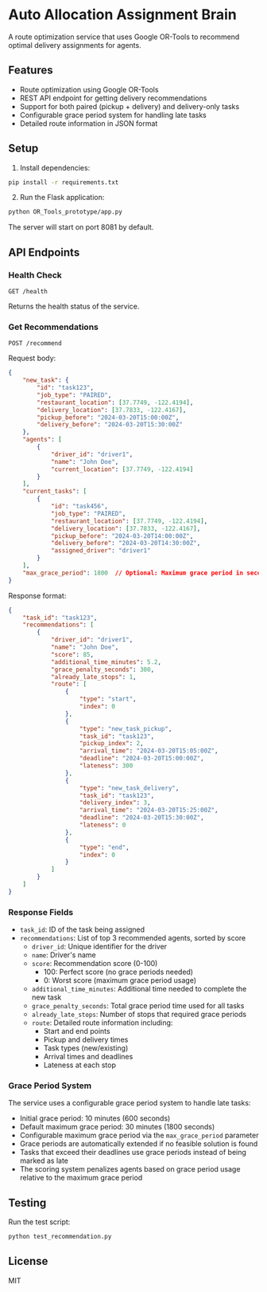 # Auto Allocation Assignment Brain

A route optimization service that uses Google OR-Tools to recommend optimal delivery assignments for agents.

## Features

- Route optimization using Google OR-Tools
- REST API endpoint for getting delivery recommendations
- Support for both paired (pickup + delivery) and delivery-only tasks
- Configurable grace period system for handling late tasks
- Detailed route information in JSON format

## Setup

1. Install dependencies:
```bash
pip install -r requirements.txt
```

2. Run the Flask application:
```bash
python OR_Tools_prototype/app.py
```

The server will start on port 8081 by default.

## API Endpoints

### Health Check
```
GET /health
```
Returns the health status of the service.

### Get Recommendations
```
POST /recommend
```
Request body:
```json
{
    "new_task": {
        "id": "task123",
        "job_type": "PAIRED",
        "restaurant_location": [37.7749, -122.4194],
        "delivery_location": [37.7833, -122.4167],
        "pickup_before": "2024-03-20T15:00:00Z",
        "delivery_before": "2024-03-20T15:30:00Z"
    },
    "agents": [
        {
            "driver_id": "driver1",
            "name": "John Doe",
            "current_location": [37.7749, -122.4194]
        }
    ],
    "current_tasks": [
        {
            "id": "task456",
            "job_type": "PAIRED",
            "restaurant_location": [37.7749, -122.4194],
            "delivery_location": [37.7833, -122.4167],
            "pickup_before": "2024-03-20T14:00:00Z",
            "delivery_before": "2024-03-20T14:30:00Z",
            "assigned_driver": "driver1"
        }
    ],
    "max_grace_period": 1800  // Optional: Maximum grace period in seconds (default: 1800 = 30 minutes)
}
```

Response format:
```json
{
    "task_id": "task123",
    "recommendations": [
        {
            "driver_id": "driver1",
            "name": "John Doe",
            "score": 85,
            "additional_time_minutes": 5.2,
            "grace_penalty_seconds": 300,
            "already_late_stops": 1,
            "route": [
                {
                    "type": "start",
                    "index": 0
                },
                {
                    "type": "new_task_pickup",
                    "task_id": "task123",
                    "pickup_index": 2,
                    "arrival_time": "2024-03-20T15:05:00Z",
                    "deadline": "2024-03-20T15:00:00Z",
                    "lateness": 300
                },
                {
                    "type": "new_task_delivery",
                    "task_id": "task123",
                    "delivery_index": 3,
                    "arrival_time": "2024-03-20T15:25:00Z",
                    "deadline": "2024-03-20T15:30:00Z",
                    "lateness": 0
                },
                {
                    "type": "end",
                    "index": 0
                }
            ]
        }
    ]
}
```

### Response Fields

- `task_id`: ID of the task being assigned
- `recommendations`: List of top 3 recommended agents, sorted by score
  - `driver_id`: Unique identifier for the driver
  - `name`: Driver's name
  - `score`: Recommendation score (0-100)
    - 100: Perfect score (no grace periods needed)
    - 0: Worst score (maximum grace period usage)
  - `additional_time_minutes`: Additional time needed to complete the new task
  - `grace_penalty_seconds`: Total grace period time used for all tasks
  - `already_late_stops`: Number of stops that required grace periods
  - `route`: Detailed route information including:
    - Start and end points
    - Pickup and delivery times
    - Task types (new/existing)
    - Arrival times and deadlines
    - Lateness at each stop

### Grace Period System

The service uses a configurable grace period system to handle late tasks:
- Initial grace period: 10 minutes (600 seconds)
- Default maximum grace period: 30 minutes (1800 seconds)
- Configurable maximum grace period via the `max_grace_period` parameter
- Grace periods are automatically extended if no feasible solution is found
- Tasks that exceed their deadlines use grace periods instead of being marked as late
- The scoring system penalizes agents based on grace period usage relative to the maximum grace period

## Testing

Run the test script:
```bash
python test_recommendation.py
```

## License

MIT 